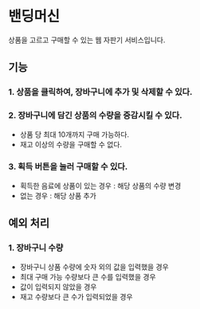 # 밴딩머신
상품을 고르고 구매할 수 있는 웹 자판기 서비스입니다.
## 기능
### 1. 상품을 클릭하여, 장바구니에 추가 및 삭제할 수 있다.
### 2. 장바구니에 담긴 상품의 수량을 증감시킬 수 있다.
- 상품 당 최대 10개까지 구매 가능하다.
- 재고 이상의 수량을 구매할 수 없다.
### 3. 획득 버튼을 눌러 구매할 수 있다.
- 획득한 음료에 상품이 있는 경우 : 해당 상품의 수량 변경
- 없는 경우 : 해당 상품 추가

## 예외 처리
### 1. 장바구니 수량
- 장바구니 상품 수량에 숫자 외의 값을 입력했을 경우
- 최대 구매 가능 수량보다 큰 수를 입력했을 경우
- 값이 입력되지 않았을 경우
- 재고 수량보다 큰 수가 입력되었을 경우